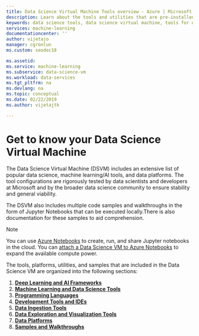 ```yaml
---
title: Data Science Virtual Machine Tools overview - Azure | Microsoft Docs
description: Learn about the tools and utilities that are pre-installed on the Data Science Virtual Machine.
keywords: data science tools, data science virtual machine, tools for data science, linux data science
services: machine-learning
documentationcenter: ''
author: vijetajo
manager: cgronlun
ms.custom: seodec18

ms.assetid: 
ms.service: machine-learning
ms.subservice: data-science-vm
ms.workload: data-services
ms.tgt_pltfrm: na
ms.devlang: na
ms.topic: conceptual
ms.date: 02/22/2019
ms.author: vijetajtk

---
```

# Get to know your Data Science Virtual Machine

The Data Science Virtual Machine (DSVM) includes an extensive list of popular data science, machine learning/AI tools, and data platforms. The tool configurations are rigorously tested by data scientists and developers at Microsoft and by the broader data science community to ensure stability and general viability.

The DSVM also includes multiple code samples and walkthroughs in the form of Jupyter Notebooks that can be executed locally.There is also documentation for these samples to aid comprehension. 

> [!NOTE]
> You can use [Azure Notebooks](/azure/notebooks/azure-notebooks-overview) to create, run, and share Jupyter notebooks in the cloud. You can [attach a Data Science VM to Azure Notebooks](/azure/notebooks/configure-manage-azure-notebooks-projects#compute-tier) to expand the available compute power.

The tools, platforms, utilities, and samples that are included in the Data Science VM are organized into the following sections:

1. **[Deep Learning and AI Frameworks](dsvm-deep-learning-ai-frameworks.md)**
2. **[Machine Learning and Data Science Tools](dsvm-ml-data-science-tools.md)**
3. **[Programming Languages](dsvm-languages.md)**
4. **[Development Tools and IDEs](dsvm-tools-development.md)**
5. **[Data Ingestion Tools](dsvm-tools-ingestion.md)**
6. **[Data Exploration and Visualization Tools](dsvm-tools-explore-and-visualize.md)**
7. **[Data Platforms](dsvm-data-platforms.md)**
8. **[Samples and Walkthroughs](dsvm-samples-and-walkthroughs.md)**
